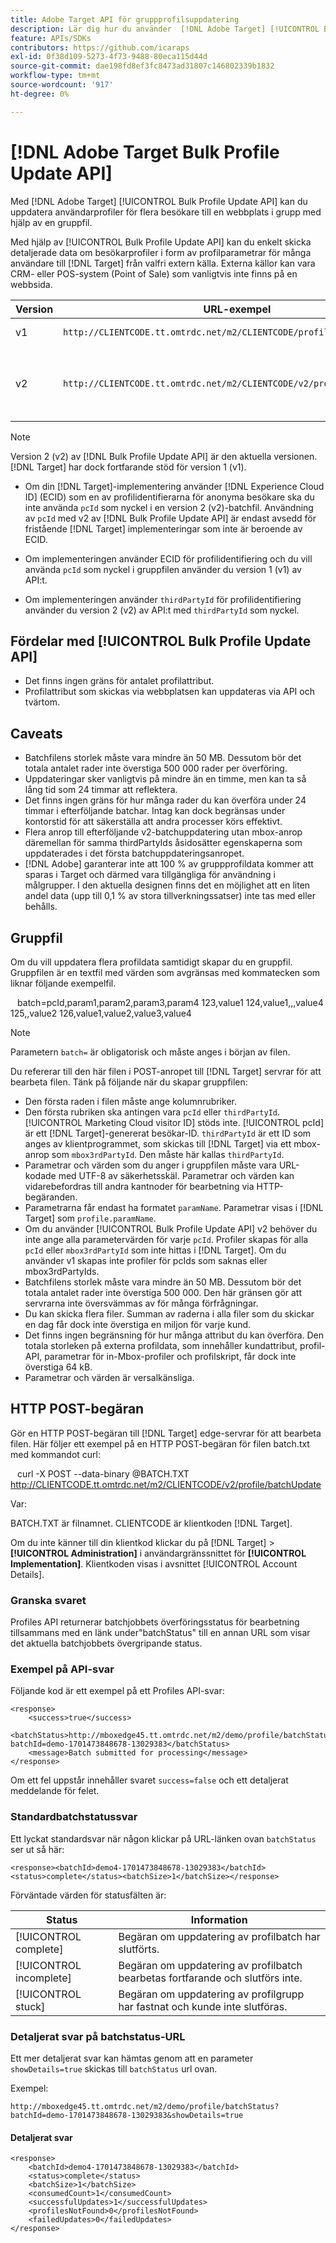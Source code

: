 ```yaml
---
title: Adobe Target API för gruppprofilsuppdatering
description: Lär dig hur du använder  [!DNL Adobe Target] [!UICONTROL Bulk Profile Update API] för att skicka profildata för flera besökare till  [!DNL Target] för användning i mål.
feature: APIs/SDKs
contributors: https://github.com/icaraps
exl-id: 0f38d109-5273-4f73-9488-80eca115d44d
source-git-commit: dae198fd8ef3fc8473ad31807c146802339b1832
workflow-type: tm+mt
source-wordcount: '917'
ht-degree: 0%

---
```


# [!DNL Adobe Target Bulk Profile Update API]

Med [!DNL Adobe Target] [!UICONTROL Bulk Profile Update API] kan du uppdatera användarprofiler för flera besökare till en webbplats i grupp med hjälp av en gruppfil.

Med hjälp av [!UICONTROL Bulk Profile Update API] kan du enkelt skicka detaljerade data om besökarprofiler i form av profilparametrar för många användare till [!DNL Target] från valfri extern källa. Externa källor kan vara CRM- eller POS-system (Point of Sale) som vanligtvis inte finns på en webbsida.

| Version | URL-exempel | Funktioner |
| --- | --- | --- |
| v1 | `http://CLIENTCODE.tt.omtrdc.net/m2/CLIENTCODE/profile/batchUpdate` | Stöd endast för bulkprofiluppdatering. |
| v2 | `http://CLIENTCODE.tt.omtrdc.net/m2/CLIENTCODE/v2/profile/batchUpdate` | <ul><li>Skapa profil om den inte hittas.</li><li>Statusuppdatering per rad.</li></ul> |

>[!NOTE]
>
>Version 2 (v2) av [!DNL Bulk Profile Update API] är den aktuella versionen. [!DNL Target] har dock fortfarande stöd för version 1 (v1).
>
>* Om din [!DNL Target]-implementering använder [!DNL Experience Cloud ID] (ECID) som en av profilidentifierarna för anonyma besökare ska du inte använda `pcId` som nyckel i en version 2 (v2)-batchfil. Användning av `pcId` med v2 av [!DNL Bulk Profile Update API] är endast avsedd för fristående [!DNL Target] implementeringar som inte är beroende av ECID.
>
>* Om implementeringen använder ECID för profilidentifiering och du vill använda `pcId` som nyckel i gruppfilen använder du version 1 (v1) av API:t.
>
>* Om implementeringen använder `thirdPartyId` för profilidentifiering använder du version 2 (v2) av API:t med `thirdPartyId` som nyckel.

## Fördelar med [!UICONTROL Bulk Profile Update API]

* Det finns ingen gräns för antalet profilattribut.
* Profilattribut som skickas via webbplatsen kan uppdateras via API och tvärtom.

## Caveats

* Batchfilens storlek måste vara mindre än 50 MB. Dessutom bör det totala antalet rader inte överstiga 500 000 rader per överföring.
* Uppdateringar sker vanligtvis på mindre än en timme, men kan ta så lång tid som 24 timmar att reflektera.
* Det finns ingen gräns för hur många rader du kan överföra under 24 timmar i efterföljande batchar. Intag kan dock begränsas under kontorstid för att säkerställa att andra processer körs effektivt.
* Flera anrop till efterföljande v2-batchuppdatering utan mbox-anrop däremellan för samma thirdPartyIds åsidosätter egenskaperna som uppdaterades i det första batchuppdateringsanropet.
* [!DNL Adobe] garanterar inte att 100 % av gruppprofildata kommer att sparas i Target och därmed vara tillgängliga för användning i målgrupper. I den aktuella designen finns det en möjlighet att en liten andel data (upp till 0,1 % av stora tillverkningssatser) inte tas med eller behålls.

## Gruppfil

Om du vill uppdatera flera profildata samtidigt skapar du en gruppfil. Gruppfilen är en textfil med värden som avgränsas med kommatecken som liknar följande exempelfil.

``` ```
batch=pcId,param1,param2,param3,param4
123,value1
124,value1,,,value4
125,,value2
126,value1,value2,value3,value4
``` ```

>[!NOTE]
>
>Parametern `batch=` är obligatorisk och måste anges i början av filen.

Du refererar till den här filen i POST-anropet till [!DNL Target] servrar för att bearbeta filen. Tänk på följande när du skapar gruppfilen:

* Den första raden i filen måste ange kolumnrubriker.
* Den första rubriken ska antingen vara `pcId` eller `thirdPartyId`. [!UICONTROL Marketing Cloud visitor ID] stöds inte. [!UICONTROL pcId] är ett [!DNL Target]-genererat besökar-ID. `thirdPartyId` är ett ID som anges av klientprogrammet, som skickas till [!DNL Target] via ett mbox-anrop som `mbox3rdPartyId`. Den måste här kallas `thirdPartyId`.
* Parametrar och värden som du anger i gruppfilen måste vara URL-kodade med UTF-8 av säkerhetsskäl. Parametrar och värden kan vidarebefordras till andra kantnoder för bearbetning via HTTP-begäranden.
* Parametrarna får endast ha formatet `paramName`. Parametrar visas i [!DNL Target] som `profile.paramName`.
* Om du använder [!UICONTROL Bulk Profile Update API] v2 behöver du inte ange alla parametervärden för varje `pcId`. Profiler skapas för alla `pcId` eller `mbox3rdPartyId` som inte hittas i [!DNL Target]. Om du använder v1 skapas inte profiler för pcIds som saknas eller mbox3rdPartyIds.
* Batchfilens storlek måste vara mindre än 50 MB. Dessutom bör det totala antalet rader inte överstiga 500 000. Den här gränsen gör att servrarna inte översvämmas av för många förfrågningar.
* Du kan skicka flera filer. Summan av raderna i alla filer som du skickar en dag får dock inte överstiga en miljon för varje kund.
* Det finns ingen begränsning för hur många attribut du kan överföra. Den totala storleken på externa profildata, som innehåller kundattribut, profil-API, parametrar för in-Mbox-profiler och profilskript, får dock inte överstiga 64 kB.
* Parametrar och värden är versalkänsliga.

## HTTP POST-begäran

Gör en HTTP POST-begäran till [!DNL Target] edge-servrar för att bearbeta filen. Här följer ett exempel på en HTTP POST-begäran för filen batch.txt med kommandot curl:

``` ```
curl -X POST --data-binary @BATCH.TXT http://CLIENTCODE.tt.omtrdc.net/m2/CLIENTCODE/v2/profile/batchUpdate
``` ```

Var:

BATCH.TXT är filnamnet. CLIENTCODE är klientkoden [!DNL Target].

Om du inte känner till din klientkod klickar du på [!DNL Target] > **[!UICONTROL Administration]** i användargränssnittet för **[!UICONTROL Implementation]**. Klientkoden visas i avsnittet [!UICONTROL Account Details].

### Granska svaret

Profiles API returnerar batchjobbets överföringsstatus för bearbetning tillsammans med en länk under&quot;batchStatus&quot; till en annan URL som visar det aktuella batchjobbets övergripande status.

### Exempel på API-svar

Följande kod är ett exempel på ett Profiles API-svar:

```
<response>
    <success>true</success>
    <batchStatus>http://mboxedge45.tt.omtrdc.net/m2/demo/profile/batchStatus?batchId=demo-1701473848678-13029383</batchStatus>
    <message>Batch submitted for processing</message>
</response>
```

Om ett fel uppstår innehåller svaret `success=false` och ett detaljerat meddelande för felet.

### Standardbatchstatussvar

Ett lyckat standardsvar när någon klickar på URL-länken ovan `batchStatus` ser ut så här:

```
<response><batchId>demo4-1701473848678-13029383</batchId><status>complete</status><batchSize>1</batchSize></response>
```

Förväntade värden för statusfälten är:

| Status | Information |
| --- | --- |
| [!UICONTROL complete] | Begäran om uppdatering av profilbatch har slutförts. |
| [!UICONTROL incomplete] | Begäran om uppdatering av profilbatch bearbetas fortfarande och slutförs inte. |
| [!UICONTROL stuck] | Begäran om uppdatering av profilgrupp har fastnat och kunde inte slutföras. |

### Detaljerat svar på batchstatus-URL

Ett mer detaljerat svar kan hämtas genom att en parameter `showDetails=true` skickas till `batchStatus` url ovan.

Exempel:

```
http://mboxedge45.tt.omtrdc.net/m2/demo/profile/batchStatus?batchId=demo-1701473848678-13029383&showDetails=true
```

#### Detaljerat svar

```
<response>
    <batchId>demo4-1701473848678-13029383</batchId>
    <status>complete</status>
    <batchSize>1</batchSize>
    <consumedCount>1</consumedCount>
    <successfulUpdates>1</successfulUpdates>
    <profilesNotFound>0</profilesNotFound>
    <failedUpdates>0</failedUpdates>
</response>
```
